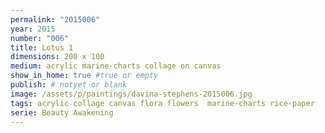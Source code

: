 ```yaml
---
permalink: "2015006"
year: 2015
number: "006"
title: Lotus 1
dimensions: 200 x 100
medium: acrylic marine-charts collage on canvas
show_in_home: true #true or empty
publish: # notyet or blank
image: /assets/p/paintings/davina-stephens-2015006.jpg
tags: acrylic collage canvas flora flowers  marine-charts rice-paper
serie: Beauty Awakening
---
```

